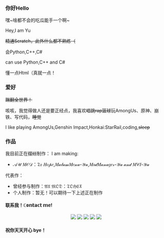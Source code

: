### 你好Hello

嘿~啥都不会的吃瓜能手一个啊~

Hey,I am Yu

~~精通Scratch，此外什么都不熟练（~~

会Python,C++,C#

can use Python,C++ and C#

懂一点Html（真就一点！

### 爱好

~~踹翻全世界！~~

咳咳，我觉得做人还是要正经点，我喜欢~~唱跳rap篮球~~玩AmongUs、原神、崩铁、写代码，~~睡觉~~

I like playing AmongUs,Genshin Impact,Honkai:StarRail,coding,~~sleep~~

### 作品

我目前正在~~摆烂~~制作：
I am making:

* 𝒜𝒰 𝑀𝒪𝒟：𝔗𝔬 𝐻𝑜𝓅𝑒,𝑀𝒶𝓁𝓊𝓂𝑀𝑒𝓃𝓊-𝒴𝓊,𝑀𝑜𝒹𝑀𝒶𝓃𝒶𝑔𝑒𝓇-𝒴𝓊 𝒶𝓃𝒹 𝑀𝒞𝐼-𝒴𝓊

代表作：
* 曾经参与制作：𝔄𝔘 𝔐𝔒𝔇：𝔗𝔒ℌ𝔈𝔛
* 个人制作：暂无！可以期待一下上述正在制作

#### 联系我！ℂ𝕠𝕟𝕥𝕒𝕔𝕥 𝕞𝕖!

<p align="center">
<a href="https://space.bilibili.com/1638639993" target="_blank"><img src="https://img.shields.io/badge/Bilibili%20-%231DA1F2.svg?&style=for-the-badge&logo=bilibili&logoColor=white&color=fb7299"/></a>
<a href="http://qm.qq.com/cgi-bin/qm/qr?_wv=1027&k=ZkI62p-PuRNYJ8XApcEhbUdB47jXGxlt&authKey=GvgiEi%2B1RRQfcpGhnJbl18y7UJdikvxDqvWjPVp7lUlYaM686ht1jmiQutVjkyZs&noverify=0&group_code=829210249" target="_blank"><img src="https://img.shields.io/badge/QQ%20-%231DA1F2.svg?&style=for-the-badge&logo=Tencent+QQ&logoColor=white&color=1e6fff"/></a>
<a href="https://v.douyin.com/iReuqodH/" target="_blank"><img src="https://img.shields.io/badge/抖音Tiktok%20-%231DA1F2.svg?&style=for-the-badge&logo=tiktok&logoColor=white&color=696969"/></a>
<a href="https://www.ixigua.com/home/66342900090" target="_blank"><img src="https://img.shields.io/badge/西瓜视频ixigua%20-%231DA1F2.svg?&style=for-the-badge&logo=tiktok&logoColor=white&color=ff0000"/></a>
<a href="https://discord.gg/9Jy7gzPq" target="_blank"><img src="https://img.shields.io/badge/Discord%20-%231DA1F2.svg?&style=for-the-badge&logo=discord&logoColor=white&color=000000"/></a>

</p>

#### 祝你天天开心 bye！
